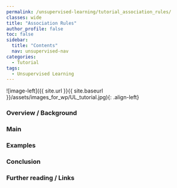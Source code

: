 ```yaml
---
permalink: /unsupervised-learning/tutorial_association_rules/
classes: wide
title: "Association Rules"
author_profile: false
toc: false
sidebar:
  title: "Contents"
  nav: unsupervised-nav
categories:
  - Tutorial
tags:
  - Unsupervised Learning
---
```



![image-left]({{ site.url }}{{ site.baseurl }}/assets/images_for_wp/UL_tutorial.jpg){: .align-left}


<h3>Overview / Background</h3>

<h3>Main</h3>

<h3>Examples</h3>

<h3>Conclusion</h3>

<h3>Further reading / Links</h3>
